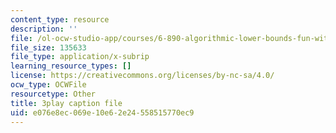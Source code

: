 ```yaml
---
content_type: resource
description: ''
file: /ol-ocw-studio-app/courses/6-890-algorithmic-lower-bounds-fun-with-hardness-proofs-fall-2014/e076e8ec069e10e62e24558515770ec9_607359.srt
file_size: 135633
file_type: application/x-subrip
learning_resource_types: []
license: https://creativecommons.org/licenses/by-nc-sa/4.0/
ocw_type: OCWFile
resourcetype: Other
title: 3play caption file
uid: e076e8ec-069e-10e6-2e24-558515770ec9
---
```

